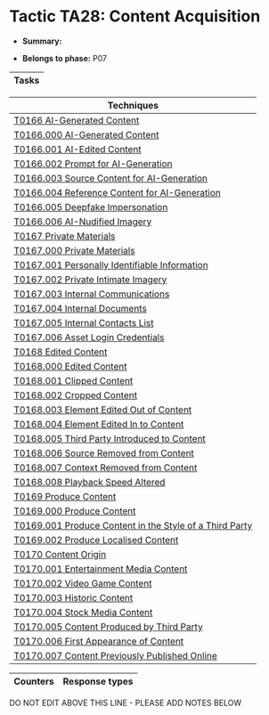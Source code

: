 # Tactic TA28: Content Acquisition

* **Summary:** 

* **Belongs to phase:** P07



| Tasks |
| ----- |



| Techniques |
| ---------- |
| [T0166 AI-Generated Content](../../generated_pages/techniques/T0166.md) |
| [T0166.000 AI-Generated Content](../../generated_pages/techniques/T0166.000.md) |
| [T0166.001 AI-Edited Content](../../generated_pages/techniques/T0166.001.md) |
| [T0166.002 Prompt for AI-Generation](../../generated_pages/techniques/T0166.002.md) |
| [T0166.003 Source Content for AI-Generation](../../generated_pages/techniques/T0166.003.md) |
| [T0166.004 Reference Content for AI-Generation](../../generated_pages/techniques/T0166.004.md) |
| [T0166.005 Deepfake Impersonation](../../generated_pages/techniques/T0166.005.md) |
| [T0166.006 AI-Nudified Imagery](../../generated_pages/techniques/T0166.006.md) |
| [T0167 Private Materials](../../generated_pages/techniques/T0167.md) |
| [T0167.000 Private Materials](../../generated_pages/techniques/T0167.000.md) |
| [T0167.001 Personally Identifiable Information](../../generated_pages/techniques/T0167.001.md) |
| [T0167.002 Private Intimate Imagery](../../generated_pages/techniques/T0167.002.md) |
| [T0167.003 Internal Communications](../../generated_pages/techniques/T0167.003.md) |
| [T0167.004 Internal Documents](../../generated_pages/techniques/T0167.004.md) |
| [T0167.005 Internal Contacts List](../../generated_pages/techniques/T0167.005.md) |
| [T0167.006 Asset Login Credentials](../../generated_pages/techniques/T0167.006.md) |
| [T0168 Edited Content](../../generated_pages/techniques/T0168.md) |
| [T0168.000 Edited Content](../../generated_pages/techniques/T0168.000.md) |
| [T0168.001 Clipped Content](../../generated_pages/techniques/T0168.001.md) |
| [T0168.002 Cropped Content](../../generated_pages/techniques/T0168.002.md) |
| [T0168.003 Element Edited Out of Content](../../generated_pages/techniques/T0168.003.md) |
| [T0168.004 Element Edited In to Content](../../generated_pages/techniques/T0168.004.md) |
| [T0168.005 Third Party Introduced to Content](../../generated_pages/techniques/T0168.005.md) |
| [T0168.006 Source Removed from Content](../../generated_pages/techniques/T0168.006.md) |
| [T0168.007 Context Removed from Content](../../generated_pages/techniques/T0168.007.md) |
| [T0168.008 Playback Speed Altered](../../generated_pages/techniques/T0168.008.md) |
| [T0169 Produce Content](../../generated_pages/techniques/T0169.md) |
| [T0169.000 Produce Content](../../generated_pages/techniques/T0169.000.md) |
| [T0169.001 Produce Content in the Style of a Third Party](../../generated_pages/techniques/T0169.001.md) |
| [T0169.002 Produce Localised Content](../../generated_pages/techniques/T0169.002.md) |
| [T0170 Content Origin](../../generated_pages/techniques/T0170.md) |
| [T0170.001 Entertainment Media Content](../../generated_pages/techniques/T0170.001.md) |
| [T0170.002 Video Game Content](../../generated_pages/techniques/T0170.002.md) |
| [T0170.003 Historic Content](../../generated_pages/techniques/T0170.003.md) |
| [T0170.004 Stock Media Content](../../generated_pages/techniques/T0170.004.md) |
| [T0170.005 Content Produced by Third Party](../../generated_pages/techniques/T0170.005.md) |
| [T0170.006 First Appearance of Content](../../generated_pages/techniques/T0170.006.md) |
| [T0170.007 Content Previously Published Online](../../generated_pages/techniques/T0170.007.md) |



| Counters | Response types |
| -------- | -------------- |


DO NOT EDIT ABOVE THIS LINE - PLEASE ADD NOTES BELOW